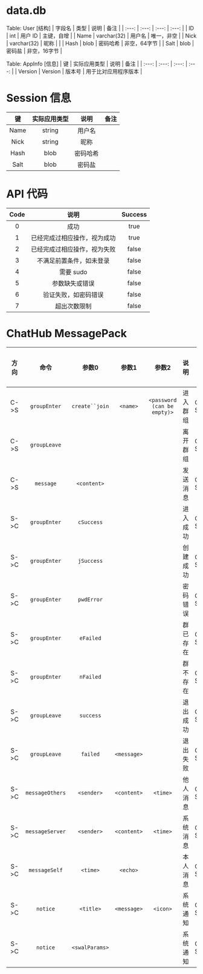 # data.db

Table: User [结构]
| 字段名 | 类型 | 说明 | 备注 |
| :---: | :---: | :---: | :---: |
| ID | int | 用户 ID | 主键，自增 |
| Name | varchar(32) | 用户名 | 唯一，非空 |
| Nick | varchar(32) | 昵称 | |
| Hash | blob | 密码哈希 | 非空，64字节 |
| Salt | blob | 密码盐 | 非空，16字节 |

Table: AppInfo [信息]
| 键 | 实际应用类型 | 说明 | 备注 |
| :---: | :---: | :---: | :---: |
| Version | Version | 版本号 | 用于比对应用程序版本 |

# Session 信息

|  键  | 实际应用类型 |   说明   | 备注 |
| :--: | :----------: | :------: | :--: |
| Name |    string    |  用户名  |      |
| Nick |    string    |   昵称   |      |
| Hash |     blob     | 密码哈希 |      |
| Salt |     blob     |  密码盐  |      |

# API 代码

| Code |             说明             | Success |
| :--: | :--------------------------: | :-----: |
|  0   |             成功             |  true   |
|  1   | 已经完成过相应操作，视为成功 |  true   |
|  2   | 已经完成过相应操作，视为失败 |  false  |
|  3   |   不满足前置条件，如未登录   |  false  |
|  4   |          需要 sudo           |  false  |
|  5   |        参数缺失或错误        |  false  |
|  6   |     验证失败，如密码错误     |  false  |
|  7   |         超出次数限制         |  false  |

# ChatHub MessagePack

| 方向 |      命令       |     参数0      |    参数1    |            参数2            |   说明   | 完成情况 |
| :--: | :-------------: | :------------: | :---------: | :-------------------------: | :------: | :------: |
| C->S |  `groupEnter`   | `create``join` |  `<name>`   | `<password (can be empty)>` | 进入群组 | C:Y S:N  |
| C->S |  `groupLeave`   |                |             |                             | 离开群组 | C:Y S:N  |
| C->S |    `message`    |  `<content>`   |             |                             | 发送消息 | C:Y S:N  |
| S->C |  `groupEnter`   |   `cSuccess`   |             |                             | 进入成功 | C:Y S:N  |
| S->C |  `groupEnter`   |   `jSuccess`   |             |                             | 创建成功 | C:Y S:N  |
| S->C |  `groupEnter`   |   `pwdError`   |             |                             | 密码错误 | C:Y S:N  |
| S->C |  `groupEnter`   |   `eFailed`    |             |                             | 群已存在 | C:Y S:N  |
| S->C |  `groupEnter`   |   `nFailed`    |             |                             | 群不存在 | C:Y S:N  |
| S->C |  `groupLeave`   |   `success`    |             |                             | 退出成功 | C:Y S:N  |
| S->C |  `groupLeave`   |    `failed`    | `<message>` |                             | 退出失败 | C:Y S:N  |
| S->C | `messageOthers` |   `<sender>`   | `<content>` |          `<time>`           | 他人消息 | C:Y S:N  |
| S->C | `messageServer` |   `<sender>`   | `<content>` |          `<time>`           | 系统消息 | C:Y S:N  |
| S->C |  `messageSelf`  |    `<time>`    |  `<echo>`   |                             | 本人消息 | C:Y S:N  |
| S->C |    `notice`     |   `<title>`    | `<message>` |          `<icon>`           | 系统通知 | C:Y S:N  |
| S->C |    `notice`     | `<swalParams>` |             |                             | 系统通知 | C:Y S:N  |
